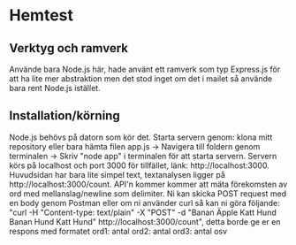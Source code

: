 # Hemtest
## Verktyg och ramverk
Använde bara Node.js här, hade använt ett ramverk som typ Express.js för att ha lite mer abstraktion men det stod inget om det i mailet så använde bara rent Node.js istället.

## Installation/körning
Node.js behövs på datorn som kör det. Starta servern genom: klona mitt repository eller bara hämta filen app.js -> Navigera till foldern genom terminalen -> Skriv "node app" i terminalen för att starta servern. Servern körs på localhost och port 3000 för tillfället, länk: http://localhost:3000. Huvudsidan har bara lite simpel text, textanalysen ligger på http://localhost:3000/count. API'n kommer kommer att mäta förekomsten av ord med mellanslag/newline som delimiter. Ni kan skicka POST request med en body genom Postman eller om ni använder curl så kan ni göra följande: "curl -H "Content-type: text/plain" -X "POST" -d "Banan Äpple Katt Hund Banan
Hund Katt Hund" http://localhost:3000/count", detta borde ge er en respons med formatet
ord1: antal
ord2: antal
ord3: antal
osv
